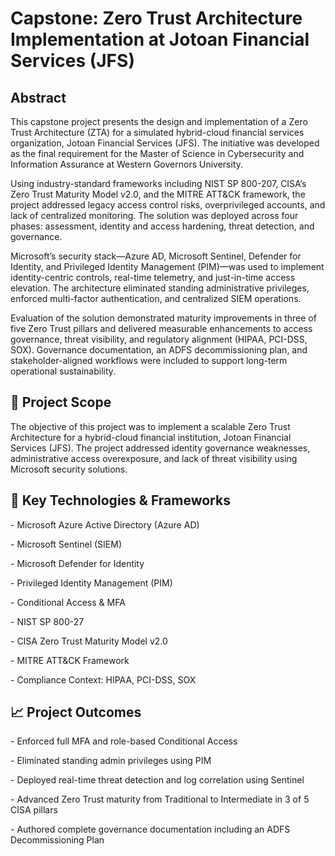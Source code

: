 <h1> Capstone: Zero Trust Architecture Implementation at Jotoan Financial Services (JFS)</h1>
<h2>Abstract</h2>
<p>This capstone project presents the design and implementation of a Zero Trust Architecture (ZTA) for a simulated hybrid-cloud financial services organization, Jotoan Financial Services (JFS). The initiative was developed as the final requirement for the Master of Science in Cybersecurity and Information Assurance at Western Governors University.

Using industry-standard frameworks including NIST SP 800-207, CISA’s Zero Trust Maturity Model v2.0, and the MITRE ATT&CK framework, the project addressed legacy access control risks, overprivileged accounts, and lack of centralized monitoring. The solution was deployed across four phases: assessment, identity and access hardening, threat detection, and governance.

Microsoft’s security stack—Azure AD, Microsoft Sentinel, Defender for Identity, and Privileged Identity Management (PIM)—was used to implement identity-centric controls, real-time telemetry, and just-in-time access elevation. The architecture eliminated standing administrative privileges, enforced multi-factor authentication, and centralized SIEM operations.

Evaluation of the solution demonstrated maturity improvements in three of five Zero Trust pillars and delivered measurable enhancements to access governance, threat visibility, and regulatory alignment (HIPAA, PCI-DSS, SOX). Governance documentation, an ADFS decommissioning plan, and stakeholder-aligned workflows were included to support long-term operational sustainability.</p>

<h2>📌 Project Scope </h2>
<p>The objective of this project was to implement a scalable Zero Trust Architecture for a hybrid-cloud financial institution, Jotoan Financial Services (JFS). The project addressed identity governance weaknesses, administrative access overexposure, and lack of threat visibility using Microsoft security solutions.
</p>

<h2> 🚀 Key Technologies & Frameworks</h2>
<p> - Microsoft Azure Active Directory (Azure AD)</p>
<p> - Microsoft Sentinel (SIEM)</p>
<p> - Microsoft Defender for Identity</p>
<p> - Privileged Identity Management (PIM)</p>
<p> - Conditional Access & MFA</p>
<p> - NIST SP 800-27</p>
<p> - CISA Zero Trust Maturity Model v2.0</p>
<p> - MITRE ATT&CK Framework</p>
<p> - Compliance Context: HIPAA, PCI-DSS, SOX</p>

<h2>📈 Project Outcomes</h2>
<p> - Enforced full MFA and role-based Conditional Access</p>
<p> - Eliminated standing admin privileges using PIM</p>
<p> - Deployed real-time threat detection and log correlation using Sentinel</p>
<p> - Advanced Zero Trust maturity from Traditional to Intermediate in 3 of 5 CISA pillars</p>
<p> - Authored complete governance documentation including an ADFS Decommissioning Plan</p>

